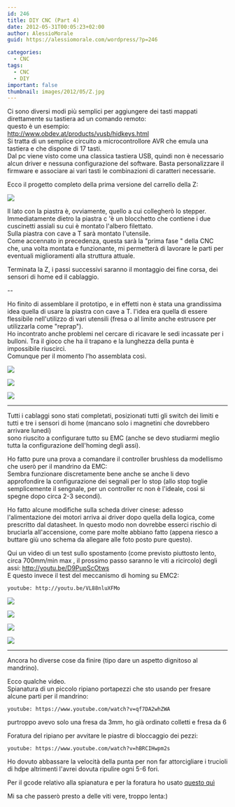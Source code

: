 ```yaml
---
id: 246
title: DIY CNC (Part 4)
date: 2012-05-31T00:05:23+02:00
author: AlessioMorale
guid: https://alessiomorale.com/wordpress/?p=246

categories:
  - CNC
tags:
  - CNC
  - DIY
important: false
thumbnail: images/2012/05/Z.jpg
---
```


Ci sono diversi modi più semplici per aggiungere dei tasti mappati direttamente su tastiera ad un comando remoto:  
questo è un esempio:  
http://www.obdev.at/products/vusb/hidkeys.html  
Si tratta di un semplice circuito a microcontrollore AVR che emula una tastiera e che dispone di 17 tasti.  
Dal pc viene visto come una classica tastiera USB, quindi non è necessario alcun driver e nessuna configurazione del software. Basta personalizzare il firmware e associare ai vari tasti le combinazioni di caratteri necessarie.

Ecco il progetto completo della prima versione del carrello della Z:

![](images/2012/05/Z.jpg)

Il lato con la piastra è, ovviamente, quello a cui collegherò lo stepper.  
Immediatamente dietro la piastra c 'è un blocchetto che contiene i due cuscinetti assiali su cui è montato l'albero filettato.  
Sulla piastra con cave a T sarà montato l'utensile.  
Come accennato in precedenza, questa sarà la "prima fase " della CNC che, una volta montata e funzionante, mi permetterà di lavorare le parti per eventuali miglioramenti alla struttura attuale.

Terminata la Z, i passi successivi saranno il montaggio dei fine corsa, dei sensori di home ed il cablaggio.

--

Ho finito di assemblare il prototipo, e in effetti non è stata una grandissima idea quella di usare la piastra con cave a T. l'idea era quella di essere flessibile nell'utilizzo di vari utensili (fresa o al limite anche estrusore per utilizzarla come "reprap").  
Ho incontrato anche problemi nel cercare di ricavare le sedi incassate per i bulloni. Tra il gioco che ha il trapano e la lunghezza della punta è impossibile riuscirci.  
Comunque per il momento l'ho assemblata così.

![](images/2012/05/IMG_0340.jpg)

![](images/2012/05/IMG_0342.jpg)

![](images/2012/05/IMG_0343.jpg)

---

Tutti i cablaggi sono stati completati, posizionati tutti gli switch dei limiti e tutti e tre i sensori di home (mancano solo i magnetini che dovrebbero arrivare lunedí)  
sono riuscito a configurare tutto su EMC (anche se devo studiarmi meglio tutta la configurazione dell'homing degli assi).

Ho fatto pure una prova a comandare il controller brushless da modellismo che userò per il mandrino da EMC:  
Sembra funzionare discretamente bene anche se anche li devo approfondire la configurazione dei segnali per lo stop (allo stop toglie semplicemente il sengnale, per un controller rc non è l'ideale, così si spegne dopo circa 2-3 secondi).

Ho fatto alcune modifiche sulla scheda driver cinese: adesso l'alimentazione dei motori arriva ai driver dopo quella della logica, come prescritto dal datasheet. In questo modo non dovrebbe esserci rischio di bruciarla all'accensione, come pare molte abbiano fatto (appena riesco a buttare giù uno schema da allegare alle foto posto pure questo).

Qui un video di un test sullo spostamento (come previsto piuttosto lento, circa 700mm/min max , il prossimo passo saranno le viti a ricircolo) degli assi: http://youtu.be/D9PupScOtws  
E questo invece il test del meccanismo di homing su EMC2:

`youtube: http://youtu.be/VL88nluXFMo`

![](images/2012/05/IMG_0361_small.jpg)

![](images/2012/05/IMG_0359.jpg)

![](images/2012/05/IMG_0358.jpg)

![](images/2012/05/IMG_0357.jpg)

---

Ancora ho diverse cose da finire (tipo dare un aspetto dignitoso al mandrino).

Ecco qualche video.  
Spianatura di un piccolo ripiano portapezzi che sto usando per fresare alcune parti per il mandrino:

`youtube: https://www.youtube.com/watch?v=qf7DA2whZWA`

purtroppo avevo solo una fresa da 3mm, ho già ordinato colletti e fresa da 6

Foratura del ripiano per avvitare le piastre di bloccaggio dei pezzi:

`youtube: https://www.youtube.com/watch?v=hBRCIHwpm2s`

Ho dovuto abbassare la velocità della punta per non far attorcigliare i trucioli di hdpe altrimenti l'avrei dovuta ripulire ogni 5-6 fori.

Per il gcode relativo alla spianatura e per la foratura ho usato [questo quì](https://github.com/linuxcnc/simple-gcode-generators)

Mi sa che passerò presto a delle viti vere, troppo lenta:)
